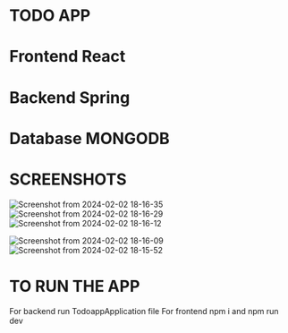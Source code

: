# TODO APP

# Frontend React

# Backend Spring

# Database MONGODB

# SCREENSHOTS
![Screenshot from 2024-02-02 18-16-35](https://github.com/harshdev-7275/TODO/assets/111612233/4d1d2a1f-4892-413f-bf09-b12964b0a2a8)
![Screenshot from 2024-02-02 18-16-29](https://github.com/harshdev-7275/TODO/assets/111612233/dfee7381-40be-4882-99a3-6e3603187dde)
![Screenshot from 2024-02-02 18-16-12](https://github.com/harshdev-7275/TODO/assets/111612233/012824d9-9887-440e-8710-a1bc24f4a05f)



![Screenshot from 2024-02-02 18-16-09](https://github.com/harshdev-7275/TODO/assets/111612233/ece3373d-14ac-4aac-9bea-bb475f2ed71f)
![Screenshot from 2024-02-02 18-15-52](https://github.com/harshdev-7275/TODO/assets/111612233/cb290a34-3c34-448f-bd9a-e8f145a59198)

# TO RUN THE APP

For backend run TodoappApplication file
For frontend npm i and npm run dev

